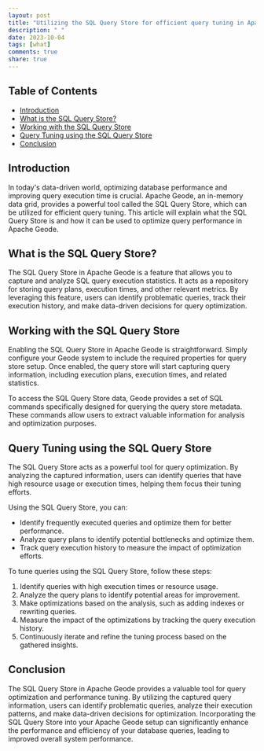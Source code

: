 ```yaml
---
layout: post
title: "Utilizing the SQL Query Store for efficient query tuning in Apache Geode"
description: " "
date: 2023-10-04
tags: [what]
comments: true
share: true
---
```


## Table of Contents
- [Introduction](#introduction)
- [What is the SQL Query Store?](#what-is-the-sql-query-store)
- [Working with the SQL Query Store](#working-with-the-sql-query-store)
- [Query Tuning using the SQL Query Store](#query-tuning-using-the-sql-query-store)
- [Conclusion](#conclusion)

## Introduction
In today's data-driven world, optimizing database performance and improving query execution time is crucial. Apache Geode, an in-memory data grid, provides a powerful tool called the SQL Query Store, which can be utilized for efficient query tuning. This article will explain what the SQL Query Store is and how it can be used to optimize query performance in Apache Geode.

## What is the SQL Query Store?
The SQL Query Store in Apache Geode is a feature that allows you to capture and analyze SQL query execution statistics. It acts as a repository for storing query plans, execution times, and other relevant metrics. By leveraging this feature, users can identify problematic queries, track their execution history, and make data-driven decisions for query optimization.

## Working with the SQL Query Store
Enabling the SQL Query Store in Apache Geode is straightforward. Simply configure your Geode system to include the required properties for query store setup. Once enabled, the query store will start capturing query information, including execution plans, execution times, and related statistics.

To access the SQL Query Store data, Geode provides a set of SQL commands specifically designed for querying the query store metadata. These commands allow users to extract valuable information for analysis and optimization purposes.

## Query Tuning using the SQL Query Store
The SQL Query Store acts as a powerful tool for query optimization. By analyzing the captured information, users can identify queries that have high resource usage or execution times, helping them focus their tuning efforts.

Using the SQL Query Store, you can:
- Identify frequently executed queries and optimize them for better performance.
- Analyze query plans to identify potential bottlenecks and optimize them.
- Track query execution history to measure the impact of optimization efforts.

To tune queries using the SQL Query Store, follow these steps:
1. Identify queries with high execution times or resource usage.
2. Analyze the query plans to identify potential areas for improvement.
3. Make optimizations based on the analysis, such as adding indexes or rewriting queries.
4. Measure the impact of the optimizations by tracking the query execution history.
5. Continuously iterate and refine the tuning process based on the gathered insights.

## Conclusion
The SQL Query Store in Apache Geode provides a valuable tool for query optimization and performance tuning. By utilizing the captured query information, users can identify problematic queries, analyze their execution patterns, and make data-driven decisions for optimization. Incorporating the SQL Query Store into your Apache Geode setup can significantly enhance the performance and efficiency of your database queries, leading to improved overall system performance.